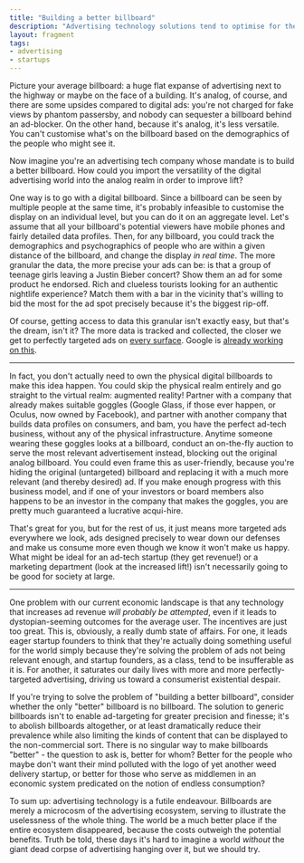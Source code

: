 ```yaml
---
title: "Building a better billboard"
description: "Advertising technology solutions tend to optimise for the world as it is, not the world as it should be."
layout: fragment
tags:
- advertising
- startups
---
```


Picture your average billboard: a huge flat expanse of advertising next to the highway or maybe on the face of a building. It's analog, of course, and there are some upsides compared to digital ads: you're not charged for fake views by phantom passersby, and nobody can sequester a billboard behind an ad-blocker. On the other hand, because it's analog, it's less versatile. You can't customise what's on the billboard based on the demographics of the people who might see it.

Now imagine you're an advertising tech company whose mandate is to build a better billboard. How could you import the versatility of the digital advertising world into the analog realm in order to improve lift?

One way is to go with a digital billboard. Since a billboard can be seen by multiple people at the same time, it's probably infeasible to customise the display on an individual level, but you can do it on an aggregate level. Let's assume that all your billboard's potential viewers have mobile phones and fairly detailed data profiles. Then, for any billboard, you could track the demographics and psychographics of people who are within a given distance of the billboard, and change the display _in real time_. The more granular the data, the more precise your ads can be: is that a group of teenage girls leaving a Justin Bieber concert? Show them an ad for some product he endorsed. Rich and clueless tourists looking for an authentic nightlife experience? Match them with a bar in the vicinity that's willing to bid the most for the ad spot precisely because it's the biggest rip-off.

Of course, getting access to data this granular isn't exactly easy, but that's the dream, isn't it? The more data is tracked and collected, the closer we get to perfectly targeted ads on [every surface](/posts/fragments-33). Google is [already working on this](https://www.bloomberg.com/opinion/articles/2018-08-10/google-s-targeted-ads-are-coming-to-a-billboard-near-you).

***

In fact, you don't actually need to own the physical digital billboards to make this idea happen. You could skip the physical realm entirely and go straight to the virtual realm: augmented reality! Partner with a company that already makes suitable goggles (Google Glass, if those ever happen, or Oculus, now owned by Facebook), and partner with another company that builds data profiles on consumers, and bam, you have the perfect ad-tech business, without any of the physical infrastructure. Anytime someone wearing these goggles looks at a billboard, conduct an on-the-fly auction to serve the most relevant advertisement instead, blocking out the original analog billboard. You could even frame this as user-friendly, because you're hiding the original (untargeted) billboard and replacing it with a much more relevant (and thereby desired) ad. If you make enough progress with this business model, and if one of your investors or board members also happens to be an investor in the company that makes the goggles, you are pretty much guaranteed a lucrative acqui-hire.

That's great for you, but for the rest of us, it just means more targeted ads everywhere we look, ads designed precisely to wear down our defenses and make us consume more even though we know it won't make us happy. What might be ideal for an ad-tech startup (they get revenue!) or a marketing department (look at the increased lift!) isn't necessarily going to be good for society at large.

***

One problem with our current economic landscape is that any technology that increases ad revenue _will probably be attempted_, even if it leads to dystopian-seeming outcomes for the average user. The incentives are just too great. This is, obviously, a really dumb state of affairs. For one, it leads eager startup founders to think that they're actually doing something useful for the world simply because they're solving the problem of ads not being relevant enough, and startup founders, as a class, tend to be insufferable as it is. For another, it saturates our daily lives with more and more perfectly-targeted advertising, driving us toward a consumerist existential despair.

If you're trying to solve the problem of "building a better billboard", consider whether the only "better" billboard is no billboard. The solution to generic billboards isn't to enable ad-targeting for greater precision and finesse; it's to abolish billboards altogether, or at least dramatically reduce their prevalence while also limiting the kinds of content that can be displayed to the non-commercial sort. There is no singular way to make billboards "better" - the question to ask is, better for whom? Better for the people who maybe don't want their mind polluted with the logo of yet another weed delivery startup, or better for those who serve as middlemen in an economic system predicated on the notion of endless consumption?

To sum up: advertising technology is a futile endeavour. Billboards are merely a microcosm of the advertising ecosystem, serving to illustrate the uselessness of the whole thing. The world be a much better place if the entire ecosystem disappeared, because the costs outweigh the potential benefits. Truth be told, these days it's hard to imagine a world _without_ the giant dead corpse of advertising hanging over it, but we should try.
